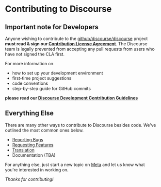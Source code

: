 # Contributing to Discourse

## Important note for Developers

Anyone wishing to contribute to the [github/discourse/discourse](https://github.com/discourse/discourse) project **must read & sign our [Contribution License Agreement](http://www.discourse.org/cla)**. The Discourse team is legally prevented from accepting any pull requests from users who have not signed the CLA first.

For more information on

- how to set up your development environment
- first-time project suggestions
- code conventions
- step-by-step guide for GitHub commits

**please read our [Discourse Development Contribution Guidelines](https://meta.discourse.org/t/discourse-development-contribution-guidelines/3823)**

## Everything Else

There are many other ways to contribute to Discourse besides code. We've outlined the most common ones below.

- [Reporting Bugs](https://meta.discourse.org/t/how-to-make-bug-reports-for-discourse/33070)
- [Requesting Features](https://meta.discourse.org/t/how-to-request-new-features-for-discourse/32986)
- [Translation](https://meta.discourse.org/t/contribute-a-translation-to-discourse/14882)
- Documentation (TBA)

For anything else, just start a new topic on [Meta](https://meta.discourse.org/) and let us know what you're interested in working on.

*Thanks for contributing!*
